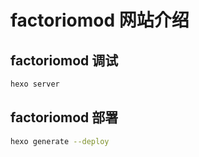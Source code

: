 # factoriomod 网站介绍

## factoriomod 调试
```bash
hexo server
```

## factoriomod 部署
```bash
hexo generate --deploy
```
